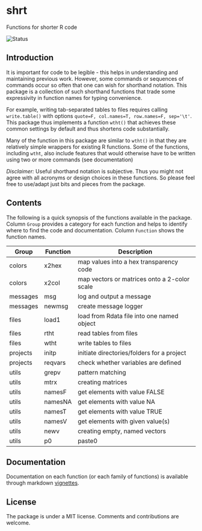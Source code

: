 # shrt
Functions for shorter R code

![Status](https://travis-ci.org/tkonopka/shrt.svg?branch=master)


## Introduction

It is important for code to be legible - this helps in understanding
and maintaining previous work. However, some commands or sequences of 
commands occur so often that one can wish for shorthand notation. 
This package is a collection of such shorthand functions that trade some
expressivity in function names for typing convenience.

For example, writing tab-separated tables to files requires calling `write.table()` 
with options `quote=F, col.names=T, row.names=F, sep='\t'`. This package thus 
implements a function `wtht()` that achieves these common settings by default 
and thus shortens code substantially. 

Many of the function in this package are similar to `wtht()` in that they 
are relatively simple wrappers for existing R functions. Some of the functions, 
including `wtht`, also include features that would otherwise have to be written 
using two or more commands (see documentation)

*Disclaimer:* Useful shorthand notation is subjective. Thus you might not 
agree with all acronyms or design choices in these functions. So please 
feel free to use/adapt just bits and pieces from the package.


## Contents

The following is a quick synopsis of the functions available in the package. 
Column `Group` provides a category for each function and helps to identify where 
to find the code and documentation. Column `Function` shows the function names. 

 Group | Function | Description 
 --- | --- | --- 
 colors | x2hex | map values into a hex transparency code
 colors | x2col | map vectors or matrices onto a 2-color scale
 messages | msg | log and output a message 
 messages | newmsg | create message logger 
 files | load1 | load from Rdata file into one named object
 files | rtht | read tables from files 
 files | wtht | write tables to files 
 projects | initp | initiate directories/folders for a project
 projects | reqvars | check whether variables are defined
 utils | grepv | pattern matching 
 utils | mtrx | creating matrices 
 utils | namesF | get elements with value FALSE
 utils | namesNA | get elements with value NA
 utils | namesT | get elements with value TRUE
 utils | namesV | get elements with given value(s)
 utils | newv | creating empty, named vectors 
 utils | p0 | paste0 



## Documentation

Documentation on each function (or each family of functions) is available through 
markdown [vignettes](https://github.com/tkonopka/shrt/tree/master/inst/doc).


## License

The package is under a MIT license. Comments and contributions are welcome. 

